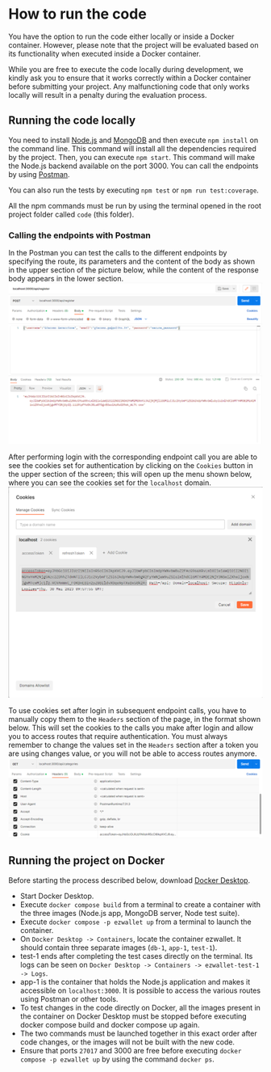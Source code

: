 # How to run the code

You have the option to run the code either locally or inside a Docker container. However, please 
note that the project will be evaluated based on its functionality when executed inside a Docker 
container.

While you are free to execute the code locally during development, we kindly ask you to ensure that 
it works correctly within a Docker container before submitting your project. Any malfunctioning code 
that only works locally will result in a penalty during the evaluation process.

## Running the code locally

You need to install [Node.js](https://nodejs.org/en/download) and 
[MongoDB](https://www.mongodb.com/try/download/community-edition) and then execute `npm install` on 
the command line. This command will install all the dependencies required by the project. Then, you 
can execute `npm start`. This command will make the Node.js backend available on the port 3000. You 
can 
call the endpoints by using [Postman](https://www.postman.com/).

You can also run the tests by executing `npm test` or `npm run test:coverage`.

All the npm commands must be run by using the terminal opened in the root project folder called 
`code` (this folder).

### Calling the endpoints with Postman
In the Postman you can test the calls to the different endpoints by specifying the route, its 
parameters and the content of the body as shown in the upper section of the picture below, while the 
content of the response body appears in the lower section.
![postman_home](images/postman_home.png)

After performing login with the corresponding endpoint call you are able to see the cookies set for 
authentication by clicking on the `Cookies` button in the upper section of the screen; this will 
open up the menu shown below, where you can see the cookies set for the `localhost` domain.
![postman_cookies](images/postman_cookies.png)

To use cookies set after login in subsequent endpoint calls, you have to manually copy them to the 
`Headers` section of the page, in the format shown below. This will set the cookies to the calls you 
make after login and allow you to access routes that require authentication. You must always 
remember to change the values set in the `Headers` section after a token you are using changes 
value, or you will not be able to access routes anymore.
![postman_set](images/postman_set.png)

## Running the project on Docker

Before starting the process described below, download [Docker 
Desktop](https://www.docker.com/products/docker-desktop/).

- Start Docker Desktop.
- Execute `docker compose build` from a terminal to create a container with the three images 
(Node.js app, MongoDB server, Node test suite).
- Execute `docker compose -p ezwallet up` from a terminal to launch the container.
- On `Docker Desktop -> Containers`, locate the container ezwallet. It should contain three separate 
images (`db-1`, `app-1`, `test-1`).
- test-1 ends after completing the test cases directly on the terminal. Its logs can be seen on 
`Docker Desktop -> Containers -> ezwallet-test-1 -> Logs`.
- app-1 is the container that holds the Node.js application and makes it accessible on 
`localhost:3000`. It is possible to access the various routes using Postman or other tools.
- To test changes in the code directly on Docker, all the images present in the container on Docker 
Desktop must be stopped before executing docker compose build and docker compose up again.
- The two commands must be launched together in this exact order after code changes, or the images 
will not be built with the new code.
- Ensure that ports `27017` and 3000 are free before executing `docker compose -p ezwallet up` by 
using the command `docker ps`.
